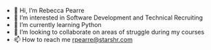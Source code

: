 - 👋 Hi, I’m Rebecca Pearre
- 👀 I’m interested in Software Development and Technical Recruiting
- 🌱 I’m currently learning Python
- 💞️ I’m looking to collaborate on areas of struggle during my courses
- 📫 How to reach me rpearre@starshr.com

<!---
rebeccapearre/rebeccapearre is a ✨ special ✨ repository because its `README.md` (this file) appears on your GitHub profile.
You can click the Preview link to take a look at your changes.
--->
